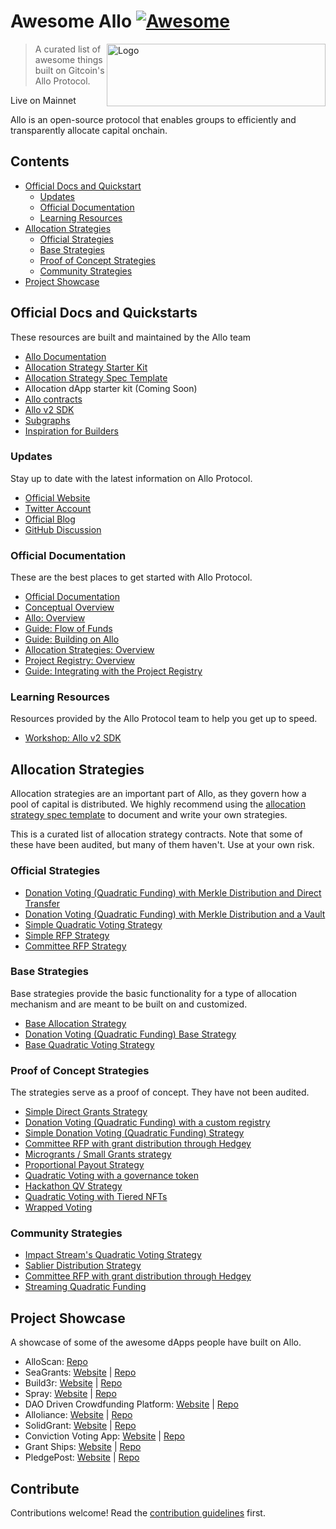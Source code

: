 # Awesome Allo [![Awesome](https://awesome.re/badge.svg)](https://awesome.re)

[ <img src="./static/lockup.svg" alt="Logo" width="350" height="100" align="right"> ](https://allo.gitcoin.co/?utm_source=awesome-allo&utm_medium=referral&utm_content=Allo)

> A curated list of awesome things built on Gitcoin&#39;s Allo Protocol.

Live on Mainnet

Allo is an open-source protocol that enables groups to efficiently and transparently allocate capital onchain.

## Contents

- [Official Docs and Quickstart](#official-docs-and-quickstarts)
  - [Updates](#updates)
  - [Official Documentation](#official-documentation)
  - [Learning Resources](#learning-resources)
- [Allocation Strategies](#allocation-strategies)
  - [Official Strategies](#official-strategies)
  - [Base Strategies](#base-strategies)
  - [Proof of Concept Strategies](#proof-of-concept-strategies)
  - [Community Strategies](#community-strategies)
- [Project Showcase](#project-showcase)

## Official Docs and Quickstarts

These resources are built and maintained by the Allo team

- [Allo Documentation](https://docs.allo.gitcoin.co/)
- [Allocation Strategy Starter Kit](https://github.com/allo-protocol/strategy-starter)
- [Allocation Strategy Spec Template](https://github.com/allo-protocol/allo-v2/blob/main/contracts/strategies/SpecTemplate.md)
- Allocation dApp starter kit (Coming Soon)
- [Allo contracts](https://github.com/allo-protocol/allo-v2/tree/main/contracts)
- [Allo v2 SDK](https://github.com/allo-protocol/allo-v2-sdk)
- [Subgraphs](https://github.com/allo-protocol/allo-v2-graph)
- [Inspiration for Builders](https://gitcoin.notion.site/Inspiration-for-builders-dc30da5f05964bdb948b22aba324d4a2)

### Updates

Stay up to date with the latest information on Allo Protocol.

- [ Official Website ](https://allo.gitcoin.co/?utm_source=awesome-allo&utm_medium=referral&utm_content=Allo)
- [ Twitter Account ](https://twitter.com/alloprotocol)
- [ Official Blog ](https://docs.allo.gitcoin.co/blog)
- [GitHub Discussion](https://github.com/orgs/allo-protocol/discussions)

### Official Documentation

These are the best places to get started with Allo Protocol.

- [Official Documentation](https://docs.allo.gitcoin.co/)
- [Conceptual Overview](https://docs.allo.gitcoin.co/overview)
- [Allo: Overview](https://docs.allo.gitcoin.co/allo)
- [Guide: Flow of Funds](https://docs.allo.gitcoin.co/allo/flow-of-funds)
- [Guide: Building on Allo](https://docs.allo.gitcoin.co/allo/building-on-allo)
- [Allocation Strategies: Overview](https://docs.allo.gitcoin.co/strategies)
- [Project Registry: Overview](https://docs.allo.gitcoin.co/project-registry)
- [Guide: Integrating with the Project Registry](https://docs.allo.gitcoin.co/project-registry/integrating-with-the-project-registry)

### Learning Resources

Resources provided by the Allo Protocol team to help you get up to speed.

- [Workshop: Allo v2 SDK](https://github.com/allo-protocol/allo-sdk-workshop-1)

## Allocation Strategies

Allocation strategies are an important part of Allo, as they govern how a pool
of capital is distributed. We highly recommend using the [allocation strategy
spec
template](https://github.com/allo-protocol/allo-v2/blob/main/contracts/strategies/SpecTemplate.md)
to document and write your own strategies.

This is a curated list of allocation strategy contracts. Note that some of these
have been audited, but many of them haven't. Use at your own risk. 

### Official Strategies

- [Donation Voting (Quadratic Funding) with Merkle Distribution and Direct
    Transfer](https://github.com/allo-protocol/allo-v2/tree/main/contracts/strategies/donation-voting-merkle-distribution-direct-transfer)
- [Donation Voting (Quadratic Funding) with Merkle Distribution and a Vault](https://github.com/allo-protocol/allo-v2/tree/main/contracts/strategies/donation-voting-merkle-distribution-vault)
- [Simple Quadratic Voting Strategy](https://github.com/allo-protocol/allo-v2/tree/main/contracts/strategies/qv-simple)
- [Simple RFP Strategy](https://github.com/allo-protocol/allo-v2/tree/main/contracts/strategies/rfp-simple)
- [Committee RFP Strategy](https://github.com/allo-protocol/allo-v2/tree/main/contracts/strategies/rfp-committee)

### Base Strategies

Base strategies provide the basic functionality for a type of allocation
mechanism and are meant to be built on and customized.

- [Base Allocation Strategy](https://github.com/allo-protocol/allo-v2/blob/main/contracts/strategies/BaseStrategy.sol)
- [Donation Voting (Quadratic Funding) Base Strategy](https://github.com/allo-protocol/allo-v2/tree/main/contracts/strategies/donation-voting-merkle-base)
- [Base Quadratic Voting Strategy](https://github.com/allo-protocol/allo-v2/tree/main/contracts/strategies/qv-base)

### Proof of Concept Strategies

The strategies serve as a proof of concept. They have not been audited.

- [Simple Direct Grants Strategy](https://github.com/allo-protocol/allo-v2/tree/main/contracts/strategies/_poc/direct-grants-simple)
- [Donation Voting (Quadratic Funding) with a custom registry](https://github.com/allo-protocol/allo-v2/tree/main/contracts/strategies/_poc/donation-voting-custom-registry)
- [Simple Donation Voting (Quadratic Funding) Strategy](https://github.com/allo-protocol/allo-v2/tree/main/contracts/strategies/_poc/donation-voting)
- [Committee RFP with grant distribution through Hedgey](https://github.com/allo-protocol/allo-v2/tree/main/contracts/strategies/_poc/hedgey)
- [Microgrants / Small Grants strategy](https://github.com/allo-protocol/allo-v2/tree/main/contracts/strategies/_poc/micro-grants)
- [Proportional Payout Strategy](https://github.com/allo-protocol/allo-v2/tree/main/contracts/strategies/_poc/proportional-payout)
- [Quadratic Voting with a governance token](https://github.com/allo-protocol/allo-v2/tree/main/contracts/strategies/_poc/qv-governance)
- [Hackathon QV Strategy](https://github.com/allo-protocol/allo-v2/tree/main/contracts/strategies/_poc/qv-hackathon)
- [Quadratic Voting with Tiered NFTs](https://github.com/allo-protocol/allo-v2/tree/main/contracts/strategies/_poc/qv-nft-tiered)
- [Wrapped Voting](https://github.com/allo-protocol/allo-v2/tree/main/contracts/strategies/_poc/wrapped-voting-nftmint)

### Community Strategies

- [Impact Stream's Quadratic Voting Strategy](https://github.com/allo-protocol/allo-v2/tree/main/contracts/strategies/_poc/qv-impact-stream)
- [Sablier Distribution Strategy](https://github.com/allo-protocol/allo-v2/tree/main/contracts/strategies/_poc/sablier-v2)
- [Committee RFP with grant distribution through Hedgey](https://github.com/allo-protocol/allo-v2/tree/main/contracts/strategies/_poc/hedgey)
- [Streaming Quadratic Funding](https://github.com/allo-protocol/allo-v2/tree/main/contracts/strategies/_poc/sqf-superfluid)

## Project Showcase

A showcase of some of the awesome dApps people have built on Allo.

- AlloScan: [Repo](https://github.com/allo-protocol/allo-scan)
- SeaGrants: [Website](https://www.seagrants.xyz/) | [Repo](https://github.com/allo-protocol/SeaGrants)
- Build3r: [Website](https://build3r.on.fleek.co/) | [Repo](https://github.com/chrisarevalo11/Build3r)
- Spray: [Website](https://www.spray.cash/) | [Repo](https://github.com/WuBruno/spray.cash)
- DAO Driven Crowdfunding Platform: [Website](https://alexandr-masl.github.io/frontend-gitcoin-alloV2-hackathon/) | [Repo](https://github.com/alexandr-masl/web3-crowdfunding-on-allo-V2)
- Alloliance: [Website](https://alloliance.vercel.app/) | [Repo](https://github.com/Alloliance)
- SolidGrant: [Website](https://solidgrant.click/home) | [Repo](https://github.com/web3senior/solidgrant)
- Conviction Voting App: [Website](https://gardens-v2.vercel.app/gardens) | [Repo](https://github.com/1Hive/gardens-v2)
- Grant Ships: [Website](https://grantships.fun) | [Repo](https://github.com/DAOmasons/allo-v2/tree/grantShips)
- PledgePost: [Website](https://v2-interface-sigma.vercel.app/) | [Repo](https://github.com/PledgePost/v2Interface)

## Contribute

Contributions welcome! Read the [contribution guidelines](contributing.md) first.
